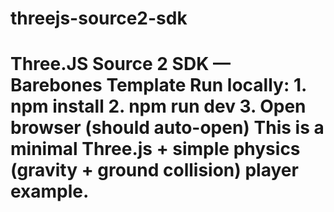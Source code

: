 # threejs-source2-sdk
# Three.JS Source 2 SDK — Barebones Template  Run locally: 1. npm install 2. npm run dev 3. Open browser (should auto-open)  This is a minimal Three.js + simple physics (gravity + ground collision) player example.
